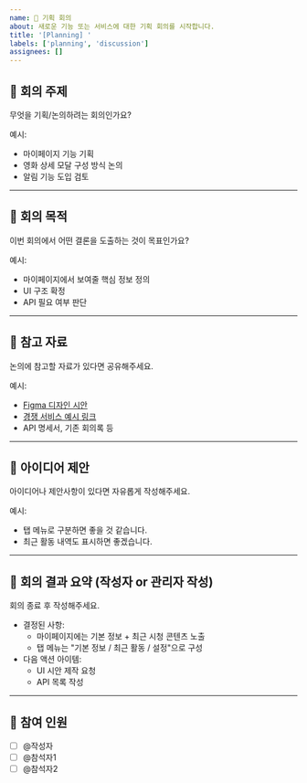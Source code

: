 ```yaml
---
name: 📌 기획 회의
about: 새로운 기능 또는 서비스에 대한 기획 회의를 시작합니다.
title: '[Planning] '
labels: ['planning', 'discussion']
assignees: []
---
```


## 📍 회의 주제

무엇을 기획/논의하려는 회의인가요?

예시:

- 마이페이지 기능 기획
- 영화 상세 모달 구성 방식 논의
- 알림 기능 도입 검토

---

## 🎯 회의 목적

이번 회의에서 어떤 결론을 도출하는 것이 목표인가요?

예시:

- 마이페이지에서 보여줄 핵심 정보 정의
- UI 구조 확정
- API 필요 여부 판단

---

## 📎 참고 자료

논의에 참고할 자료가 있다면 공유해주세요.

예시:

- [Figma 디자인 시안](https://figma.com/...)
- [경쟁 서비스 예시 링크](https://example.com/...)
- API 명세서, 기존 회의록 등

---

## 🧠 아이디어 제안

아이디어나 제안사항이 있다면 자유롭게 작성해주세요.

예시:

- 탭 메뉴로 구분하면 좋을 것 같습니다.
- 최근 활동 내역도 표시하면 좋겠습니다.

---

## 📝 회의 결과 요약 (작성자 or 관리자 작성)

회의 종료 후 작성해주세요.

- 결정된 사항:
  - 마이페이지에는 기본 정보 + 최근 시청 콘텐츠 노출
  - 탭 메뉴는 "기본 정보 / 최근 활동 / 설정"으로 구성
- 다음 액션 아이템:
  - UI 시안 제작 요청
  - API 목록 작성

---

## 🙋 참여 인원

- [ ] @작성자
- [ ] @참석자1
- [ ] @참석자2
